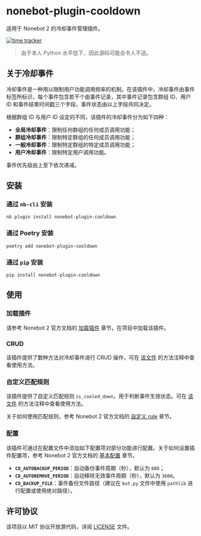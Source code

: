 # nonebot-plugin-cooldown

适用于 Nonebot 2 的冷却事件管理插件。

[![time tracker](https://wakatime.com/badge/github/jks15satoshi/nonebot_plugin_cooldown.svg)](https://wakatime.com/badge/github/jks15satoshi/nonebot_plugin_cooldown)

> 由于本人 Python 水平低下，因此源码可能会令人不适。

## 关于冷却事件

冷却事件是一种用以限制用户功能调用频率的机制。在该插件中，冷却事件由事件标签所标识，每个事件包含若干个由事件记录，其中事件记录包含群组 ID、用户 ID 和事件结束时间戳三个字段，事件状态由以上字段共同决定。

根据群组 ID 与用户 ID 设定的不同，该插件的冷却事件分为如下四种：

- **全局冷却事件**：限制任何群组的任何成员调用功能；
- **群组冷却事件**：限制特定群组的任何成员调用功能；
- **一般冷却事件**：限制特定群组的特定成员调用功能；
- **用户冷却事件**：限制特定用户调用功能。

事件优先级由上至下依次递减。

## 安装

### 通过 `nb-cli` 安装

````shell
nb plugin install nonebot-plugin-cooldown
````

### 通过 Poetry 安装

````shell
poetry add nonebot-plugin-cooldown
````

### 通过 `pip` 安装

````shell
pip install nonebot-plugin-cooldown
````

## 使用

### 加载插件

请参考 Nonebot 2 官方文档的 [加载插件](https://v2.nonebot.dev/guide/loading-a-plugin.html) 章节，在项目中加载该插件。

### CRUD

该插件提供了数种方法对冷却事件进行 CRUD 操作，可在 [该文件](nonebot_plugin_cooldown/cooldown.py) 的方法注释中查看使用方法。

### 自定义匹配规则

该插件提供了自定义匹配规则 `is_cooled_down`，用于判断事件生效状态。可在 [该文件](nonebot_plugin_cooldown/rule.py) 的方法注释中查看使用方法。

关于如何使用匹配规则，参考 Nonebot 2 官方文档的 [自定义 rule](https://v2.nonebot.dev/guide/creating-a-matcher.html#%E8%87%AA%E5%AE%9A%E4%B9%89-rule) 章节。

### 配置

该插件可通过在配置文件中添加如下配置项对部分功能进行配置。关于如何设置插件配置项，参考 Nonebot 2 官方文档的 [基本配置](https://v2.nonebot.dev/guide/basic-configuration.html) 章节。

- **`CD_AUTOBACKUP_PERIOD`**：自动备份事件周期（秒），默认为 `600`；
- **`CD_AUTOREMOVE_PERIOD`**：自动移除无效事件周期（秒），默认为 `3600`。
- **`CD_BACKUP_FILE`**：事件备份文件路径（建议在 `bot.py` 文件中使用 `pathlib` 进行配置或使用绝对路径）。

## 许可协议

该项目以 MIT 协议开放源代码，详阅 [LICENSE](LICENSE) 文件。
